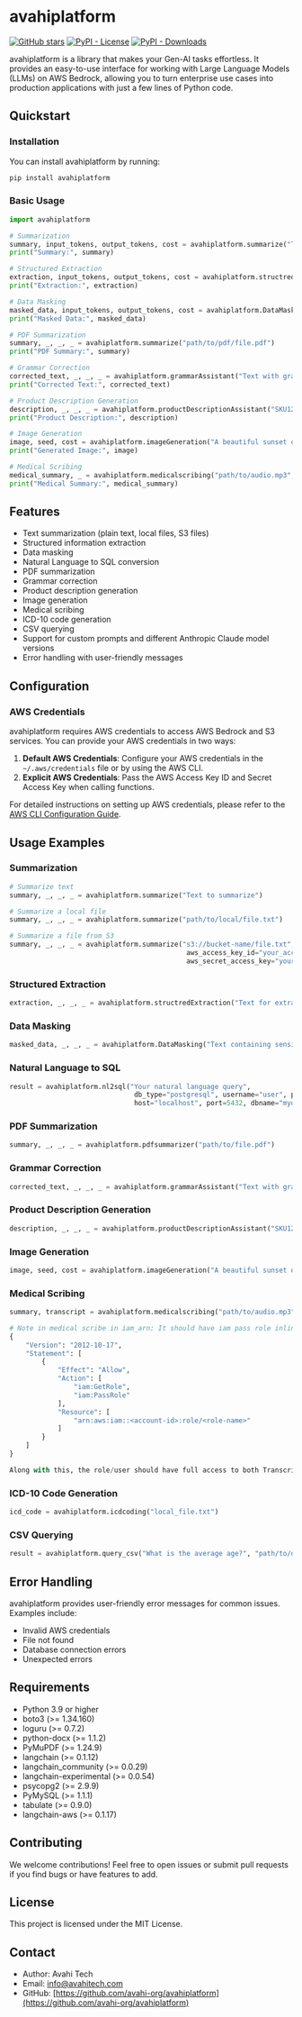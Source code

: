 # avahiplatform
[![GitHub stars](https://img.shields.io/github/stars/avahi-org/avahiplatform)](https://star-history.com/#avahiplatform/avahiplatform)
[![PyPI - License](https://img.shields.io/pypi/l/avahiplatform?style=flat-square)](https://opensource.org/licenses/MIT)
[![PyPI - Downloads](https://img.shields.io/pypi/dm/avahiplatform?style=flat-square)](https://pypistats.org/packages/avahiplatform)

avahiplatform is a library that makes your Gen-AI tasks effortless. It provides an easy-to-use interface for working with Large Language Models (LLMs) on AWS Bedrock, allowing you to turn enterprise use cases into production applications with just a few lines of Python code.

## Quickstart

### Installation

You can install avahiplatform by running:

```bash
pip install avahiplatform
```

### Basic Usage

```python
import avahiplatform

# Summarization
summary, input_tokens, output_tokens, cost = avahiplatform.summarize("This is a test string to summarize.")
print("Summary:", summary)

# Structured Extraction
extraction, input_tokens, output_tokens, cost = avahiplatform.structredExtraction("This is a test string for extraction.")
print("Extraction:", extraction)

# Data Masking
masked_data, input_tokens, output_tokens, cost = avahiplatform.DataMasking("This is a test string for Data Masking.")
print("Masked Data:", masked_data)

# PDF Summarization
summary, _, _, _ = avahiplatform.summarize("path/to/pdf/file.pdf")
print("PDF Summary:", summary)

# Grammar Correction
corrected_text, _, _, _ = avahiplatform.grammarAssistant("Text with grammatical errors")
print("Corrected Text:", corrected_text)

# Product Description Generation
description, _, _, _ = avahiplatform.productDescriptionAssistant("SKU123", "Summer Sale", "Young Adults")
print("Product Description:", description)

# Image Generation
image, seed, cost = avahiplatform.imageGeneration("A beautiful sunset over mountains")
print("Generated Image:", image)

# Medical Scribing
medical_summary, _ = avahiplatform.medicalscribing("path/to/audio.mp3", "input-bucket", "iam-arn")
print("Medical Summary:", medical_summary)
```

## Features

- Text summarization (plain text, local files, S3 files)
- Structured information extraction
- Data masking
- Natural Language to SQL conversion
- PDF summarization
- Grammar correction
- Product description generation
- Image generation
- Medical scribing
- ICD-10 code generation
- CSV querying
- Support for custom prompts and different Anthropic Claude model versions
- Error handling with user-friendly messages

## Configuration

### AWS Credentials

avahiplatform requires AWS credentials to access AWS Bedrock and S3 services. You can provide your AWS credentials in two ways:

1. **Default AWS Credentials**: Configure your AWS credentials in the `~/.aws/credentials` file or by using the AWS CLI.
2. **Explicit AWS Credentials**: Pass the AWS Access Key ID and Secret Access Key when calling functions.

For detailed instructions on setting up AWS credentials, please refer to the [AWS CLI Configuration Guide](https://docs.aws.amazon.com/cli/latest/userguide/cli-configure-quickstart.html).

## Usage Examples

### Summarization

```python
# Summarize text
summary, _, _, _ = avahiplatform.summarize("Text to summarize")

# Summarize a local file
summary, _, _, _ = avahiplatform.summarize("path/to/local/file.txt")

# Summarize a file from S3
summary, _, _, _ = avahiplatform.summarize("s3://bucket-name/file.txt", 
                                            aws_access_key_id="your_access_key", 
                                            aws_secret_access_key="your_secret_key")
```

### Structured Extraction

```python
extraction, _, _, _ = avahiplatform.structredExtraction("Text for extraction")
```

### Data Masking

```python
masked_data, _, _, _ = avahiplatform.DataMasking("Text containing sensitive information")
```

### Natural Language to SQL

```python
result = avahiplatform.nl2sql("Your natural language query", 
                               db_type="postgresql", username="user", password="pass",
                               host="localhost", port=5432, dbname="mydb")
```

### PDF Summarization

```python
summary, _, _, _ = avahiplatform.pdfsummarizer("path/to/file.pdf")
```

### Grammar Correction

```python
corrected_text, _, _, _ = avahiplatform.grammarAssistant("Text with grammatical errors")
```

### Product Description Generation

```python
description, _, _, _ = avahiplatform.productDescriptionAssistant("SKU123", "Summer Sale", "Young Adults")
```

### Image Generation

```python
image, seed, cost = avahiplatform.imageGeneration("A beautiful sunset over mountains")
```

### Medical Scribing

```python
summary, transcript = avahiplatform.medicalscribing("path/to/audio.mp3", "input-bucket", "iam-arn")

# Note in medical scribe in iam_arn: It should have iam pass role inline policy which should look like this:
{
	"Version": "2012-10-17",
	"Statement": [
		{
			"Effect": "Allow",
			"Action": [
				"iam:GetRole",
				"iam:PassRole"
			],
			"Resource": [
				"arn:aws:iam::<account-id>:role/<role-name>"
			]
		}
	]
}

Along with this, the role/user should have full access to both Transcribe and Comprehend.
```

### ICD-10 Code Generation

```python
icd_code = avahiplatform.icdcoding("local_file.txt")
```

### CSV Querying

```python
result = avahiplatform.query_csv("What is the average age?", "path/to/data.csv")
```

## Error Handling

avahiplatform provides user-friendly error messages for common issues. Examples include:

- Invalid AWS credentials
- File not found
- Database connection errors
- Unexpected errors

## Requirements

- Python 3.9 or higher
- boto3 (>= 1.34.160)
- loguru (>= 0.7.2)
- python-docx (>= 1.1.2)
- PyMuPDF (>= 1.24.9)
- langchain (>= 0.1.12)
- langchain_community (>= 0.0.29)
- langchain-experimental (>= 0.0.54)
- psycopg2 (>= 2.9.9)
- PyMySQL (>= 1.1.1)
- tabulate (>= 0.9.0)
- langchain-aws (>= 0.1.17)



## Contributing

We welcome contributions! Feel free to open issues or submit pull requests if you find bugs or have features to add.

## License

This project is licensed under the MIT License.

## Contact

- Author: Avahi Tech
- Email: info@avahitech.com
- GitHub: [https://github.com/avahi-org/avahiplatform](https://github.com/avahi-org/avahiplatform)

